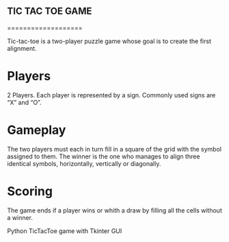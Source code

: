 ## TIC TAC TOE GAME
===================

Tic-tac-toe is a two-player puzzle game whose goal is to create the first alignment.

# Players

2 Players.
Each player is represented by a sign. 
Commonly used signs are “X” and “O”.


# Gameplay

The two players must each in turn fill in a square of the grid with the symbol assigned to them.
The winner is the one who manages to align three identical symbols, horizontally, vertically or diagonally.


# Scoring

The game ends if a player wins or whith a draw by filling all the cells without a winner.



Python TicTacToe game with Tkinter GUI